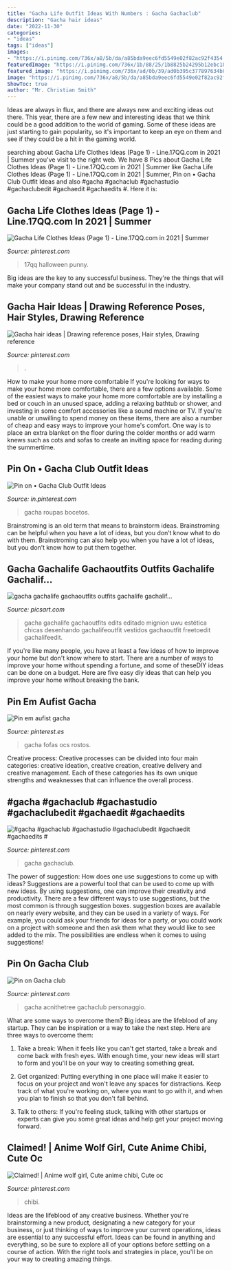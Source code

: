 ```yaml
---
title: "Gacha Life Outfit Ideas With Numbers : Gacha Gachaclub"
description: "Gacha hair ideas"
date: "2022-11-30"
categories:
- "ideas"
tags: ["ideas"]
images:
- "https://i.pinimg.com/736x/a8/5b/da/a85bda9eec6fd5549e02f82ac92f4354.jpg"
featuredImage: "https://i.pinimg.com/736x/1b/88/25/1b8825b24295b12ebc18bd1434a62220.jpg"
featured_image: "https://i.pinimg.com/736x/ad/0b/39/ad0b395c377897634b0725eff73b1614.jpg"
image: "https://i.pinimg.com/736x/a8/5b/da/a85bda9eec6fd5549e02f82ac92f4354.jpg"
ShowToc: true
author: "Mr. Christian Smith"
---
```



Ideas are always in flux, and there are always new and exciting ideas out there. This year, there are a few new and interesting ideas that we think could be a good addition to the world of gaming. Some of these ideas are just starting to gain popularity, so it's important to keep an eye on them and see if they could be a hit in the gaming world.

	

		
searching about Gacha Life Clothes Ideas (Page 1) - Line.17QQ.com in 2021 | Summer you've visit to the right web. We have 8 Pics about Gacha Life Clothes Ideas (Page 1) - Line.17QQ.com in 2021 | Summer like Gacha Life Clothes Ideas (Page 1) - Line.17QQ.com in 2021 | Summer, Pin on • Gacha Club Outfit Ideas and also #gacha #gachaclub #gachastudio #gachaclubedit #gachaedit #gachaedits #. Here it is:
		
    
## Gacha Life Clothes Ideas (Page 1) - Line.17QQ.com In 2021 | Summer

<img loading=lazy src="https://i.pinimg.com/736x/0b/37/dc/0b37dc384ebf9baf372ce9bc5f61e779.jpg" onerror="this.onerror=null;this.src='https://tse3.mm.bing.net/th?id=OIP.CXWPy8ad7u1rexe8r_1XMQAAAA&amp;pid=15.1';" alt="Gacha Life Clothes Ideas (Page 1) - Line.17QQ.com in 2021 | Summer">

_Source: pinterest.com_

>17qq halloween punny. 

	

Big ideas are the key to any successful business. They're the things that will make your company stand out and be successful in the industry.

    
## Gacha Hair Ideas | Drawing Reference Poses, Hair Styles, Drawing Reference

<img loading=lazy src="https://i.pinimg.com/736x/1b/88/25/1b8825b24295b12ebc18bd1434a62220.jpg" onerror="this.onerror=null;this.src='https://tse3.mm.bing.net/th?id=OIP.-8LsRh5SuG4g6hlgkZUP2gHaDz&amp;pid=15.1';" alt="Gacha hair ideas | Drawing reference poses, Hair styles, Drawing reference">

_Source: pinterest.com_

>. 

	

How to make your home more comfortable
If you're looking for ways to make your home more comfortable, there are a few options available. Some of the easiest ways to make your home more comfortable are by installing a bed or couch in an unused space, adding a relaxing bathtub or shower, and investing in some comfort accessories like a sound machine or TV. If you're unable or unwilling to spend money on these items, there are also a number of cheap and easy ways to improve your home's comfort. One way is to place an extra blanket on the floor during the colder months or add warm knews such as cots and sofas to create an inviting space for reading during the summertime.

    
## Pin On • Gacha Club Outfit Ideas

<img loading=lazy src="https://i.pinimg.com/736x/b7/01/1a/b7011a8aa320305bf410909d0c37ba2b.jpg" onerror="this.onerror=null;this.src='https://tse3.mm.bing.net/th?id=OIP.qEeCvgMZkAsBP_IiDaYgBAHaJQ&amp;pid=15.1';" alt="Pin on • Gacha Club Outfit Ideas">

_Source: in.pinterest.com_

>gacha roupas bocetos. 

	

Brainstroming is an old term that means to brainstorm ideas. Brainstroming can be helpful when you have a lot of ideas, but you don’t know what to do with them. Brainstroming can also help you when you have a lot of ideas, but you don’t know how to put them together.

    
## Gacha Gachalife Gachaoutfits Outfits Gachalife Gachalif...

<img loading=lazy src="http://cdn131.picsart.com/302476855157211.png" onerror="this.onerror=null;this.src='https://tse3.mm.bing.net/th?id=OIP.8lfyZUzf2lOaf4mSCS-cBwHaMR&amp;pid=15.1';" alt="gacha gachalife gachaoutfits outfits gachalife gachalif...">

_Source: picsart.com_

>gacha gachalife gachaoutfits edits editado mignion uwu estética chicas desenhando gachalifeoutfit vestidos gachaoutfit freetoedit gachalifeedit. 

	

If you're like many people, you have at least a few ideas of how to improve your home but don't know where to start. There are a number of ways to improve your home without spending a fortune, and some of theseDIY ideas can be done on a budget. Here are five easy diy ideas that can help you improve your home without breaking the bank.

    
## Pin Em Aufist Gacha

<img loading=lazy src="https://i.pinimg.com/736x/ad/0b/39/ad0b395c377897634b0725eff73b1614.jpg" onerror="this.onerror=null;this.src='https://tse4.mm.bing.net/th?id=OIP.RgmEgN_78Hsdd_QTUFxKqgAAAA&amp;pid=15.1';" alt="Pin em aufist gacha">

_Source: pinterest.es_

>gacha fofas ocs rostos. 

	

Creative process:
Creative processes can be divided into four main categories: creative ideation, creative creation, creative delivery and creative management. Each of these categories has its own unique strengths and weaknesses that can influence the overall process.

    
## #gacha #gachaclub #gachastudio #gachaclubedit #gachaedit #gachaedits #

<img loading=lazy src="https://i.pinimg.com/736x/f9/60/be/f960be3b1832882222448616f076543b.jpg" onerror="this.onerror=null;this.src='https://tse3.mm.bing.net/th?id=OIP.rO0_eFJNt-tmLhk7qyi0TwHaHc&amp;pid=15.1';" alt="#gacha #gachaclub #gachastudio #gachaclubedit #gachaedit #gachaedits #">

_Source: pinterest.com_

>gacha gachaclub. 

	

The power of suggestion: How does one use suggestions to come up with ideas?
Suggestions are a powerful tool that can be used to come up with new ideas. By using suggestions, one can improve their creativity and productivity. There are a few different ways to use suggestions, but the most common is through suggestion boxes. suggestion boxes are available on nearly every website, and they can be used in a variety of ways. For example, you could ask your friends for ideas for a party, or you could work on a project with someone and then ask them what they would like to see added to the mix. The possibilities are endless when it comes to using suggestions!

    
## Pin On Gacha Club

<img loading=lazy src="https://i.pinimg.com/736x/9e/34/fe/9e34fecb2d142fa1ae98c43477b3e46b.jpg" onerror="this.onerror=null;this.src='https://tse2.mm.bing.net/th?id=OIP.u9s0IpD4TFgQ9FFWnQkF9wHaHa&amp;pid=15.1';" alt="Pin on Gacha club">

_Source: pinterest.com_

>gacha acnithetree gachaclub personaggio. 

	

What are some ways to overcome them?
Big ideas are the lifeblood of any startup. They can be inspiration or a way to take the next step. Here are three ways to overcome them:
1) Take a break: When it feels like you can't get started, take a break and come back with fresh eyes. With enough time, your new ideas will start to form and you'll be on your way to creating something great.

2) Get organized: Putting everything in one place will make it easier to focus on your project and won't leave any spaces for distractions. Keep track of what you're working on, where you want to go with it, and when you plan to finish so that you don't fall behind.

3) Talk to others: If you're feeling stuck, talking with other startups or experts can give you some great ideas and help get your project moving forward.

    
## Claimed! | Anime Wolf Girl, Cute Anime Chibi, Cute Oc

<img loading=lazy src="https://i.pinimg.com/736x/a8/5b/da/a85bda9eec6fd5549e02f82ac92f4354.jpg" onerror="this.onerror=null;this.src='https://tse1.mm.bing.net/th?id=OIP.DGU5Gu7b6DbaCF-WZeuGrwHaHa&amp;pid=15.1';" alt="Claimed! | Anime wolf girl, Cute anime chibi, Cute oc">

_Source: pinterest.com_

>chibi. 

	

Ideas are the lifeblood of any creative business. Whether you're brainstorming a new product, designating a new category for your business, or just thinking of ways to improve your current operations, ideas are essential to any successful effort. Ideas can be found in anything and everything, so be sure to explore all of your options before settling on a course of action. With the right tools and strategies in place, you'll be on your way to creating amazing things.

